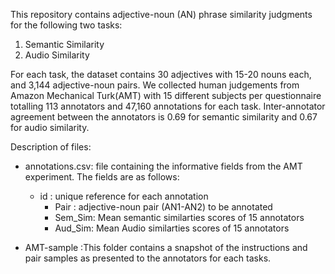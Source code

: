 
This repository contains adjective-noun (AN) phrase similarity judgments for the following two tasks:

1) Semantic Similarity
2) Audio Similarity

For each task, the dataset contains 30 adjectives with 15-20 nouns each, and 3,144 adjective-noun pairs. 
We collected human judgements from Amazon Mechanical Turk(AMT) with 15 different subjects per questionnaire totalling 113 annotators and 47,160 annotations for each task. Inter-annotator agreement between the annotators is 0.69 for semantic similarity and 0.67 for audio similarity.


Description of files:

* annotations.csv: file containing the informative fields from the AMT experiment.
  The fields are as follows:
  - id : unique reference for each annotation
	- Pair : adjective-noun pair (AN1-AN2) to be annotated	
	- Sem_Sim: Mean semantic similarties scores of 15 annotators
	- Aud_Sim: Mean Audio similarties scores of 15 annotators

* AMT-sample :This folder contains a snapshot of the instructions and pair samples as presented to the annotators for each tasks. 


